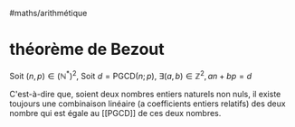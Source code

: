 #maths/arithmétique
# théorème de Bezout
Soit $(n, p)\in(\mathbb N^*)^2$,
Soit $d = \text{PGCD}(n; p)$,
$\exists(a, b)\in\mathbb Z^2, an+bp = d$

C'est-à-dire que, soient deux nombres entiers naturels non nuls, il existe toujours une combinaison linéaire (a coefficients entiers relatifs) des deux nombre qui est égale au [[PGCD]] de ces deux nombres.

